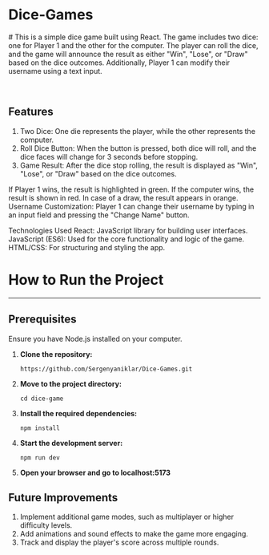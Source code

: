 ﻿# Dice-Games
﻿# This is a simple dice game built using React. The game includes two dice: one for Player 1 and the other for the computer. The player can roll the dice, and the game will announce the result as either "Win", "Lose", or "Draw" based on the dice outcomes. Additionally, Player 1 can modify their username using a text input.

﻿<h2> Features </h2>
 <ol>
    <li>Two Dice: One die represents the player, while the other represents the computer.</li>
    <li>Roll Dice Button: When the button is pressed, both dice will roll, and the dice faces will change for 3 seconds before stopping.</li>
    <li>Game Result: After the dice stop rolling, the result is displayed as "Win", "Lose", or "Draw" based on the dice outcomes.</li>
  </ol>

If Player 1 wins, the result is highlighted in green.
If the computer wins, the result is shown in red.
In case of a draw, the result appears in orange.
Username Customization: Player 1 can change their username by typing in an input field and pressing the "Change Name" button.

Technologies Used
React: JavaScript library for building user interfaces.
JavaScript (ES6): Used for the core functionality and logic of the game.
HTML/CSS: For structuring and styling the app.
﻿<h1> How to Run the Project </h1>
<hr>
<h2>Prerequisites</h2>
  <p>Ensure you have Node.js installed on your computer.</p>
  <ol>
    <li><strong>Clone the repository:</strong>
      <pre><code>https://github.com/Sergenyaniklar/Dice-Games.git</code></pre>
    </li>
    <li><strong>Move to the project directory:</strong>
      <pre><code>cd dice-game</code></pre>
    </li>
    <li><strong>Install the required dependencies:</strong>
      <pre><code>npm install</code></pre>
    </li>
    <li><strong>Start the development server:</strong>
      <pre><code>npm run dev</code></pre>
    </li>
    <li><strong>Open your browser and go to localhost:5173</strong></li>
  </ol>

<h2> Future Improvements </h2>
  <ol>
    <li>Implement additional game modes, such as multiplayer or higher difficulty levels.</li>
    <li>Add animations and sound effects to make the game more engaging.</li>
    <li>Track and display the player's score across multiple rounds.</li>
  </ol>
